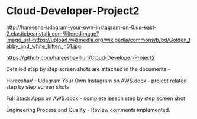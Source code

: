 # Cloud-Developer-Project2


http://hareesha-udagram-your-own-instagram-on-0.us-east-2.elasticbeanstalk.com/filteredimage?image_url=https://upload.wikimedia.org/wikipedia/commons/b/bd/Golden_tabby_and_white_kitten_n01.jpg


https://github.com/hareeshavilluri/Cloud-Developer-Project2


Detailed step by step screen shots are attached in the documents - 

  HareeshaV - Udagram Your Own Instagram on AWS.docx - project related step by step screen shots
  
  Full Stack Apps on AWS.docx - complete lesson step by step screen shot


  Engineering Process and Quality - Review comments implemented.